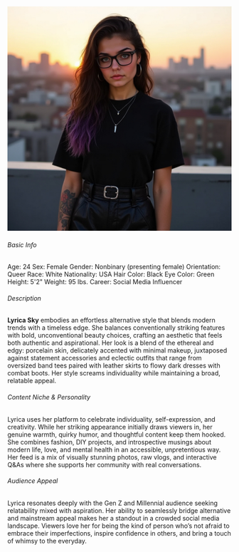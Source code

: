 ![](LyricaSky-PromoPic-1.jpg)

###### Basic Info
Age: 24
Sex: Female
Gender: Nonbinary (presenting female)
Orientation: Queer
Race: White
Nationality: USA
Hair Color: Black
Eye Color: Green
Height: 5'2"
Weight: 95 lbs.
Career: Social Media Influencer

###### Description
**Lyrica Sky** embodies an effortless alternative style that blends modern trends with a timeless edge. She balances conventionally striking features with bold, unconventional beauty choices, crafting an aesthetic that feels both authentic and aspirational. Her look is a blend of the ethereal and edgy: porcelain skin, delicately accented with minimal makeup, juxtaposed against statement accessories and eclectic outfits that range from oversized band tees paired with leather skirts to flowy dark dresses with combat boots. Her style screams individuality while maintaining a broad, relatable appeal.

###### Content Niche & Personality
Lyrica uses her platform to celebrate individuality, self-expression, and creativity. While her striking appearance initially draws viewers in, her genuine warmth, quirky humor, and thoughtful content keep them hooked. She combines fashion, DIY projects, and introspective musings about modern life, love, and mental health in an accessible, unpretentious way. Her feed is a mix of visually stunning photos, raw vlogs, and interactive Q&As where she supports her community with real conversations.

###### Audience Appeal
Lyrica resonates deeply with the Gen Z and Millennial audience seeking relatability mixed with aspiration. Her ability to seamlessly bridge alternative and mainstream appeal makes her a standout in a crowded social media landscape. Viewers love her for being the kind of person who’s not afraid to embrace their imperfections, inspire confidence in others, and bring a touch of whimsy to the everyday.